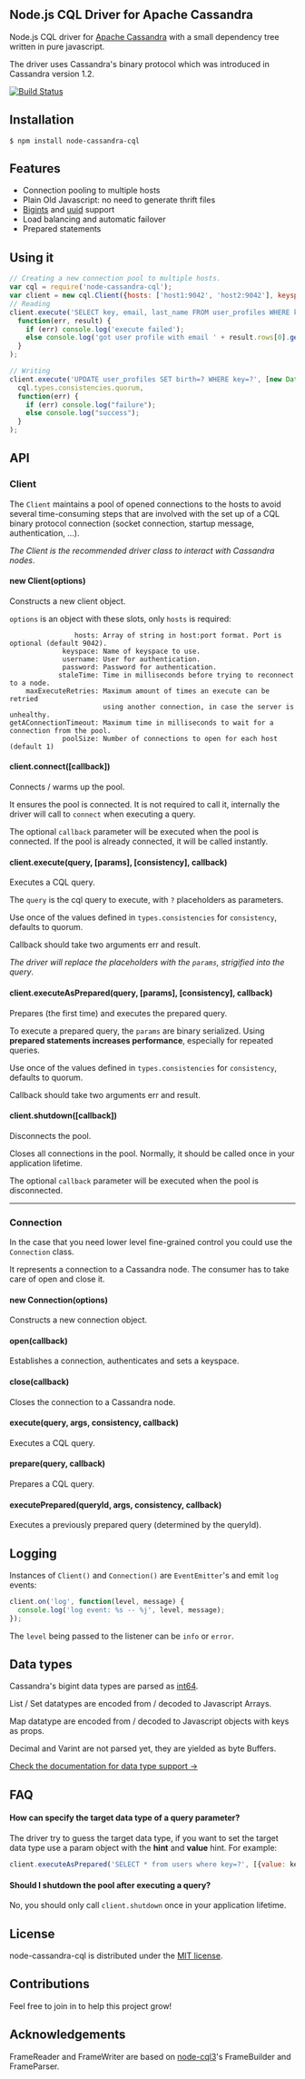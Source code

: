 ## Node.js CQL Driver for Apache Cassandra

Node.js CQL driver for [Apache Cassandra](http://cassandra.apache.org/) with a small dependency tree written in pure javascript.

The driver uses Cassandra's binary protocol which was introduced in Cassandra version 1.2.


  [![Build Status](https://secure.travis-ci.org/jorgebay/node-cassandra-cql.png)](http://travis-ci.org/jorgebay/node-cassandra-cql)

## Installation

    $ npm install node-cassandra-cql

## Features
- Connection pooling to multiple hosts
- Plain Old Javascript: no need to generate thrift files
- [Bigints](https://github.com/broofa/node-int64) and [uuid](https://github.com/broofa/node-uuid) support
- Load balancing and automatic failover
- Prepared statements

## Using it
```javascript
// Creating a new connection pool to multiple hosts.
var cql = require('node-cassandra-cql');
var client = new cql.Client({hosts: ['host1:9042', 'host2:9042'], keyspace: 'keyspace1'});
// Reading
client.execute('SELECT key, email, last_name FROM user_profiles WHERE key=?', ['jbay'],
  function(err, result) {
    if (err) console.log('execute failed');
    else console.log('got user profile with email ' + result.rows[0].get('email'));
  }
);

// Writing
client.execute('UPDATE user_profiles SET birth=? WHERE key=?', [new Date(1950, 5, 1), 'jbay'], 
  cql.types.consistencies.quorum,
  function(err) {
    if (err) console.log("failure");
    else console.log("success");
  }
);
```

## API
### Client

The `Client` maintains a pool of opened connections to the hosts to avoid several time-consuming steps that are involved with the set up of a CQL binary protocol connection (socket connection, startup message, authentication, ...).

*The Client is the recommended driver class to interact with Cassandra nodes*.

#### new Client(options)

Constructs a new client object.

`options` is an object with these slots, only `hosts` is required:
```
                hosts: Array of string in host:port format. Port is optional (default 9042).
             keyspace: Name of keyspace to use.
             username: User for authentication.
             password: Password for authentication.
            staleTime: Time in milliseconds before trying to reconnect to a node.
    maxExecuteRetries: Maximum amount of times an execute can be retried
                       using another connection, in case the server is unhealthy.
getAConnectionTimeout: Maximum time in milliseconds to wait for a connection from the pool.
             poolSize: Number of connections to open for each host (default 1)
```

#### client.connect([callback])

Connects / warms up the pool.

It ensures the pool is connected. It is not required to call it, internally the driver will call to `connect` when executing a query.

The optional `callback` parameter will be executed when the pool is connected. If the pool is already connected, it will be called instantly. 

#### client.execute(query, [params], [consistency], callback)  

Executes a CQL query.

The `query` is the cql query to execute, with `?` placeholders as parameters.

Use once of the values defined in `types.consistencies` for  `consistency`, defaults to quorum.

Callback should take two arguments err and result.

*The driver will replace the placeholders with the `params`, strigified into the query*.

#### client.executeAsPrepared(query, [params], [consistency], callback)

Prepares (the first time) and executes the prepared query.

To execute a prepared query, the `params` are binary serialized. Using **prepared statements increases performance**, especially for repeated queries.

Use once of the values defined in `types.consistencies` for  `consistency`, defaults to quorum.

Callback should take two arguments err and result.

#### client.shutdown([callback])

Disconnects the pool.

Closes all connections in the pool. Normally, it should be called once in your application lifetime.

The optional `callback` parameter will be executed when the pool is disconnected.

----


### Connection

In the case that you need lower level fine-grained control you could use the `Connection` class.

It represents a connection to a Cassandra node. The consumer has to take care of open and close it.

#### new Connection(options)

Constructs a new connection object.

#### open(callback) 

Establishes a connection, authenticates and sets a keyspace.

#### close(callback)

Closes the connection to a Cassandra node.

#### execute(query, args, consistency, callback)

Executes a CQL query.

#### prepare(query, callback)

Prepares a CQL query.

#### executePrepared(queryId, args, consistency, callback)

Executes a previously prepared query (determined by the queryId).

## Logging

Instances of `Client()` and `Connection()` are `EventEmitter`'s and emit `log` events:
```javascript
client.on('log', function(level, message) {
  console.log('log event: %s -- %j', level, message);
});
```
The `level` being passed to the listener can be `info` or `error`.

## Data types

Cassandra's bigint data types are parsed as [int64](https://github.com/broofa/node-int64).

List / Set datatypes are encoded from / decoded to Javascript Arrays.

Map datatype are encoded from / decoded to Javascript objects with keys as props.

Decimal and Varint are not parsed yet, they are yielded as byte Buffers.

[Check the documentation for data type support →](https://github.com/jorgebay/node-cassandra-cql/wiki/Data-types)

## FAQ

#### How can specify the target data type of a query parameter?
The driver try to guess the target data type, if you want to set the target data type use a param object with the **hint** and **value** hint. For example: 
````javascript
client.executeAsPrepared('SELECT * from users where key=?', [{value: key, hint: 'int'}], callback);
````
#### Should I shutdown the pool after executing a query?
No, you should only call `client.shutdown` once in your application lifetime.

## License

node-cassandra-cql is distributed under the [MIT license](http://opensource.org/licenses/MIT).

## Contributions

Feel free to join in to help this project grow!

## Acknowledgements

FrameReader and FrameWriter are based on [node-cql3](https://github.com/isaacbwagner/node-cql3)'s FrameBuilder and FrameParser.
